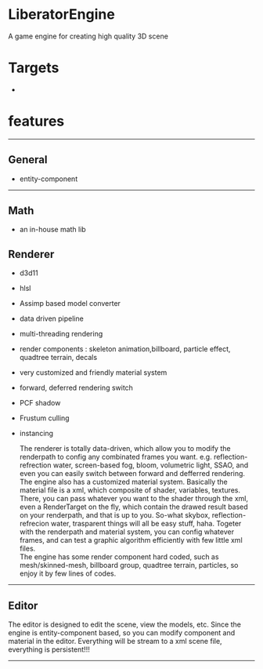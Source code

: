 # LiberatorEngine
A game engine for creating high quality 3D scene


# Targets
- 


# features
***
## General
- entity-component

***
## Math
- an in-house math lib

## Renderer
- d3d11 
- hlsl
- Assimp based model converter
- data driven pipeline
- multi-threading rendering
- render components : skeleton animation,billboard, particle effect, quadtree terrain, decals
- very customized and friendly material system
- forward, deferred rendering switch
- PCF shadow
- Frustum culling
- instancing

  The renderer is totally data-driven, which allow you to modify the renderpath to config any combinated frames you want. e.g. 
reflection-refrection water, screen-based fog, bloom, volumetric light, SSAO, and even you can easily switch between
forward and defferred rendering. The engine also has a customized material system. Basically the material file is a xml, which 
composite of shader, variables, textures. There, you can pass whatever you want to the shader through the xml, even a RenderTarget
on the fly, which contain the drawed result based on your renderpath, and that is up to you. So-what skybox, reflection-refrecion 
water, trasparent things will all be easy stuff, haha. Togeter with the renderpath and material system, you can config whatever frames, and can test a graphic algorithm efficiently with few little xml files.  
  The engine has some render component hard coded, such as mesh/skinned-mesh, billboard group, quadtree terrain, particles, so enjoy
it by few lines of codes.

***
## Editor 
The editor is designed to edit the scene, view the models, etc. Since the engine is entity-component based, so you can
modify component and material in the editor. Everything will be stream to a xml scene file, everything is persistent!!!

***

